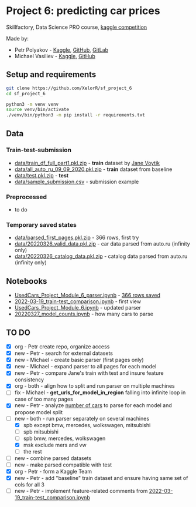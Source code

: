 # Project 6: predicting car prices

Skillfactory, Data Science PRO course, [kaggle competition](https://www.kaggle.com/c/sf-dst-car-price-prediction)

Made by:

- Petr Polyakov - [Kaggle](https://www.kaggle.com/xelorrelin), [GitHub](https://github.com/XelorR), [GitLab](https://gitlab.com/XelorR)
- Michael Vasiliev - [Kaggle](https://www.kaggle.com/michaelvasiliev), [GitHub](https://github.com/MichaelDockers)

## Setup and requirements

```bash
git clone https://github.com/XelorR/sf_project_6
cd sf_project_6

python3 -m venv venv
source venv/bin/activate
./venv/bin/python3 -m pip install -r requirements.txt
```

## Data

### Train-test-submission

- [data/train_df_full_part1.pkl.zip](data/train_df_full_part1.pkl.zip) - **train** dataset by [Jane Voytik](https://www.kaggle.com/datasets/eugeniavoytik/final-car-price-prediction-df-parsed-sep-2021)
- [data/all_auto_ru_09_09_2020.pkl.zip](data/all_auto_ru_09_09_2020.pkl.zip) - **train** dataset from baseline
- [data/test.pkl.zip](data/test.pkl.zip) - **test**
- [data/sample_submission.csv](data/sample_submission.csv) - submission example

### Preprocessed

- to do

### Temporary saved states

- [data/parsed_first_pages.pkl.zip](data/parsed_first_pages.pkl.zip) - 366 rows, first try
- [data/20220326_valid_data.pkl.zip](data/20220326_valid_data.pkl.zip) - car data parsed from auto.ru (infinity only)
- [data/20220326_catalog_data.pkl.zip](data/20220326_catalog_data.pkl.zip) - catalog data parsed from auto.ru (infinity only)

## Notebooks

- [UsedCars_Project_Module_6_parser.ipynb](UsedCars_Project_Module_6_parser.ipynb) - [366 rows saved](data/parsed_first_pages.pkl.zip)
- [2022-03-19_train-test_comparison.ipynb](2022-03-19_train-test_comparison.ipynb) - first view
- [UsedCars_Project_Module_6.ipynb](UsedCars_Project_Module_6.ipynb) - updated parser
- [20220327_model_counts.ipynb](20220327_model_counts.ipynb) - how many cars to parse

## TO DO

- [x] org - Petr create repo, organize access
- [x] new - Petr - search for external datasets
- [x] new - Michael - create basic parser (first pages only)
- [x] new - Michael - expand parser to all pages for each model
- [x] new - Petr - compare Jane's train with test and insure feature consistency
- [x] org - both - align how to split and run parser on multiple machines 
- [ ] fix - Michael - **get_urls_for_model_in_region** falling into infinite loop in case of too many pages
- [x] new - Petr - analyze [number of cars](20220327_model_counts.ipynb) to parse for each model and propose model split
- [ ] new - both - run parser separately on several machines
    - [x] spb except bmw, mercedes, wolkswagen, mitsubishi
    - [ ] spb mitsubishi
    - [ ] spb bmw, mercedes, wolkswagen
    - [x] msk exclude mers and vw
    - [ ] the rest
- [ ] new - combine parsed datasets
- [ ] new - make parsed compatible with test
- [x] org - Petr - form a Kaggle Team
- [x] new - Petr - add "baseline" train dataset and ensure having same set of cols for all 3
- [ ] new - Petr - implement feature-related comments from [2022-03-19_train-test_comparison.ipynb](2022-03-19_train-test_comparison.ipynb)
